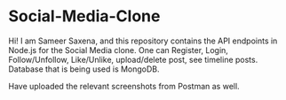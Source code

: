 # Social-Media-Clone

Hi! I am Sameer Saxena, and this repository contains the API endpoints in Node.js for the Social Media clone. One can Register, Login, Follow/Unfollow, Like/Unlike, upload/delete post, see timeline posts. Database that is being used is MongoDB.

Have uploaded the relevant screenshots from Postman as well.
